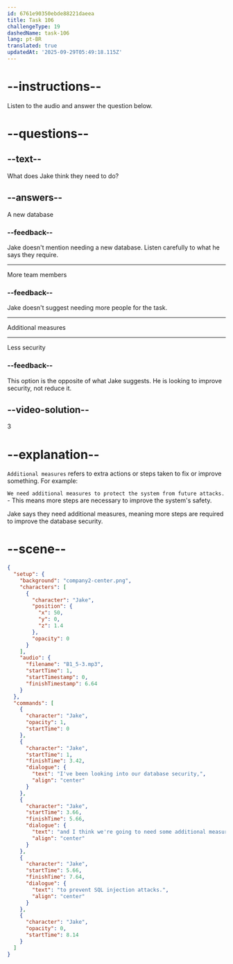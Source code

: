 ```yaml
---
id: 6761e90350ebde88221daeea
title: Task 106
challengeType: 19
dashedName: task-106
lang: pt-BR
translated: true
updatedAt: '2025-09-29T05:49:18.115Z'
---
```

<!-- (audio) Jake: I've been looking into our database security, and I think we're going to need some additional measures to prevent SQL injection attacks. -->

# --instructions--

Listen to the audio and answer the question below.

# --questions--

## --text--

What does Jake think they need to do?

## --answers--

A new database

### --feedback--

Jake doesn't mention needing a new database. Listen carefully to what he says they require.

---

More team members

### --feedback--

Jake doesn't suggest needing more people for the task.

---

Additional measures

---

Less security

### --feedback--

This option is the opposite of what Jake suggests. He is looking to improve security, not reduce it.

## --video-solution--

3

# --explanation--

`Additional measures` refers to extra actions or steps taken to fix or improve something. For example:

`We need additional measures to protect the system from future attacks.` - This means more steps are necessary to improve the system's safety.

Jake says they need additional measures, meaning more steps are required to improve the database security.

# --scene--

```json
{
  "setup": {
    "background": "company2-center.png",
    "characters": [
      {
        "character": "Jake",
        "position": {
          "x": 50,
          "y": 0,
          "z": 1.4
        },
        "opacity": 0
      }
    ],
    "audio": {
      "filename": "B1_5-3.mp3",
      "startTime": 1,
      "startTimestamp": 0,
      "finishTimestamp": 6.64
    }
  },
  "commands": [
    {
      "character": "Jake",
      "opacity": 1,
      "startTime": 0
    },
    {
      "character": "Jake",
      "startTime": 1,
      "finishTime": 3.42,
      "dialogue": {
        "text": "I've been looking into our database security,",
        "align": "center"
      }
    },
    {
      "character": "Jake",
      "startTime": 3.66,
      "finishTime": 5.66,
      "dialogue": {
        "text": "and I think we're going to need some additional measures",
        "align": "center"
      }
    },
    {
      "character": "Jake",
      "startTime": 5.66,
      "finishTime": 7.64,
      "dialogue": {
        "text": "to prevent SQL injection attacks.",
        "align": "center"
      }
    },
    {
      "character": "Jake",
      "opacity": 0,
      "startTime": 8.14
    }
  ]
}
```

